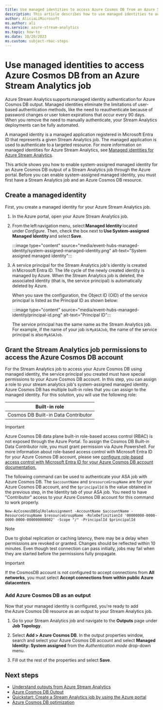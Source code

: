 ```yaml
---
title: Use managed identities to access Azure Cosmos DB from an Azure Stream Analytics job
description: This article describes how to use managed identities to authenticate your Azure Stream Analytics job to an Azure Cosmos DB output.
author: AliciaLiMicrosoft 
ms.author: ali 
ms.service: azure-stream-analytics
ms.topic: how-to
ms.date: 10/20/2023
ms.custom: subject-rbac-steps
---
```


# Use managed identities to access Azure Cosmos DB from an Azure Stream Analytics job

Azure Stream Analytics supports managed identity authentication for Azure Cosmos DB output. Managed identities eliminate the limitations of user-based authentication methods, like the need to reauthenticate because of password changes or user token expirations that occur every 90 days. When you remove the need to manually authenticate, your Stream Analytics deployments can be fully automated.  

A managed identity is a managed application registered in Microsoft Entra ID that represents a given Stream Analytics job. The managed application is used to authenticate to a targeted resource. For more information on managed identities for Azure Stream Analytics, see [Managed identities for Azure Stream Analytics](stream-analytics-managed-identities-overview.md).

This article shows you how to enable system-assigned managed identity for an Azure Cosmos DB output of a Stream Analytics job through the Azure portal. Before you can enable system-assigned managed identity, you must first have a Stream Analytics job and an Azure Cosmos DB resource.

## Create a managed identity  

First, you create a managed identity for your Azure Stream Analytics job.  

1. In the Azure portal, open your Azure Stream Analytics job.  

2. From the left navigation menu, select **Managed Identity** located under *Configure*. Then, check the box next to **Use System-assigned Managed Identity** and select **Save**.

   :::image type="content" source="media/event-hubs-managed-identity/system-assigned-managed-identity.png" alt-text="System assigned managed identity":::  

3. A service principal for the Stream Analytics job's identity is created in Microsoft Entra ID. The life cycle of the newly created identity is managed by Azure. When the Stream Analytics job is deleted, the associated identity (that is, the service principal) is automatically deleted by Azure.  

   When you save the configuration, the Object ID (OID) of the service principal is listed as the Principal ID as shown below:  

   :::image type="content" source="media/event-hubs-managed-identity/principal-id.png" alt-text="Principal ID":::

   The service principal has the same name as the Stream Analytics job. For example, if the name of your job is `MyASAJob`, the name of the service principal is also `MyASAJob`.  

## Grant the Stream Analytics job permissions to access the Azure Cosmos DB account

For the Stream Analytics job to access your Azure Cosmos DB using managed identity, the service principal you created must have special permissions to your Azure Cosmos DB account. In this step, you can assign a role to your stream analytics job's system-assigned managed identity. Azure Cosmos DB has multiple built-in roles that you can assign to the managed identity. For this solution, you will use the following role:

|Built-in role  |
|---------|
| Cosmos DB Built-in Data Contributor|

> [!IMPORTANT]
> Azure Cosmos DB data plane built-in role-based access control (RBAC) is not exposed through the Azure Portal. To assign the Cosmos DB Built-in Data Contributor role, you must grant permission via Azure Powershell. For more information about role-based access control with Microsoft Entra ID for your Azure Cosmos DB account, please see [configure role-based access control with Microsoft Entra ID for your Azure Cosmos DB account documentation.](../cosmos-db/how-to-setup-rbac.md)

The following command can be used to authenticate your ASA job with Azure Cosmos DB. The `$accountName` and `$resourceGroupName` are for your Azure Cosmos DB account, and the `$principalId` is the value obtained in the previous step, in the Identity tab of your ASA job. You need to have "Contributor" access to your Azure Cosmos DB account for this command to work properly.

```azurecli-interactive
New-AzCosmosDBSqlRoleAssignment -AccountName $accountName -ResourceGroupName $resourceGroupName -RoleDefinitionId '00000000-0000-0000-0000-000000000002' -Scope "/" -PrincipalId $principalId

```

> [!NOTE]
> Due to global replication or caching latency, there may be a delay when permissions are revoked or granted. Changes should be reflected within 10 minutes. Even though test connection can pass initially, jobs may fail when they are started before the permissions fully propagate.

> [!IMPORTANT]
> If the CosmosDB account is not configured to accept connections from **All networks**, you must select **Accept connections from within public Azure datacenters**.


### Add Azure Cosmos DB as an output

Now that your managed identity is configured, you're ready to add the Azure Cosmos DB resource as an output to your Stream Analytics job. 

1. Go to your Stream Analytics job and navigate to the **Outputs** page under **Job Topology**.

1. Select **Add > Azure Cosmos DB**. In the output properties window, search and select your Azure Cosmos DB account and select **Managed Identity: System assigned** from the *Authentication mode* drop-down menu.

1. Fill out the rest of the properties and select **Save**.

## Next steps

* [Understand outputs from Azure Stream Analytics](stream-analytics-define-outputs.md)
* [Azure Cosmos DB Output](azure-cosmos-db-output.md)
* [Quickstart: Create a Stream Analytics job by using the Azure portal](stream-analytics-quick-create-portal.md)
* [Azure Cosmos DB optimization](stream-analytics-documentdb-output.md)
